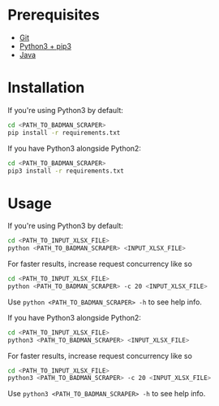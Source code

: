 

# Prerequisites
* [Git](https://git-scm.com/downloads)
* [Python3 + pip3](https://www.python.org/downloads/)
* [Java](https://www.java.com/en/download/help/download_options.html)

# Installation
If you're using Python3 by default:
```bash
cd <PATH_TO_BADMAN_SCRAPER>
pip install -r requirements.txt
```

If you have Python3 alongside Python2:
```bash
cd <PATH_TO_BADMAN_SCRAPER>
pip3 install -r requirements.txt
```

# Usage
If you're using Python3 by default:
```bash
cd <PATH_TO_INPUT_XLSX_FILE>
python <PATH_TO_BADMAN_SCRAPER> <INPUT_XLSX_FILE>
```

For faster results, increase request concurrency like so

```bash
cd <PATH_TO_INPUT_XLSX_FILE>
python <PATH_TO_BADMAN_SCRAPER> -c 20 <INPUT_XLSX_FILE>
```

Use `python <PATH_TO_BADMAN_SCRAPER> -h` to see help info.

If you have Python3 alongside Python2:
```bash
cd <PATH_TO_INPUT_XLSX_FILE>
python3 <PATH_TO_BADMAN_SCRAPER> <INPUT_XLSX_FILE>
```

For faster results, increase request concurrency like so

```bash
cd <PATH_TO_INPUT_XLSX_FILE>
python3 <PATH_TO_BADMAN_SCRAPER> -c 20 <INPUT_XLSX_FILE>
```

Use `python3 <PATH_TO_BADMAN_SCRAPER> -h` to see help info.

